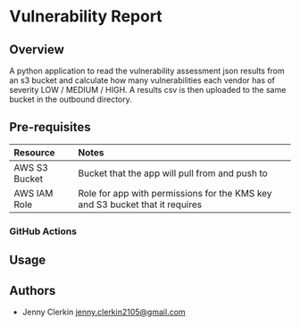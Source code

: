 # Vulnerability Report

## Overview
A python application to read the vulnerability assessment json results from an s3 bucket and calculate how many vulnerabilities each vendor has of severity LOW / MEDIUM / HIGH. A results csv is then uploaded to the same bucket in the outbound directory.

## Pre-requisites
| Resource | Notes |
| :------------- | :------------- |
| AWS S3 Bucket | Bucket that the app will pull from and push to |
| AWS IAM Role | Role for app with permissions for the KMS key and S3 bucket that it requires |

### GitHub Actions

## Usage

## Authors
- Jenny Clerkin <jenny.clerkin2105@gmail.com>
